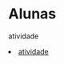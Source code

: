 # Alunas
 atividade
 <li><a href="https://camillyvitoria585.github.io/Estudo/Alunas/Ana e Camilly">atividade</a></li>